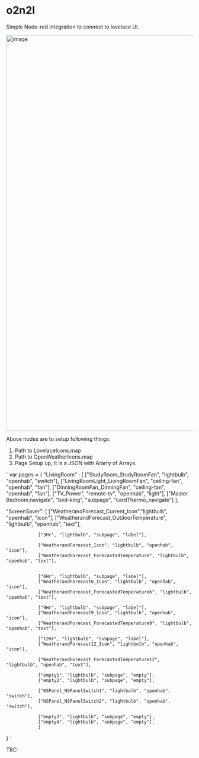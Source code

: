 # o2n2l

Simple Node-red integration to connect to lovelace UI. 

<img width="1065" alt="image" src="https://user-images.githubusercontent.com/32016319/202849663-e4a097f6-7472-45f0-a354-e040196fc5d5.png">

Above nodes are to setup following things:
1. Path to LovelaceIcons.map
2. Path to OpenWeatherIcons.map
3. Page Setup up, It is a JSON with Ararry of Arrays.

`
var pages = {
    "LivingRoom" : [
        ["StudyRoom_StudyRoomFan", "lightbulb", "openhab", "switch"],
        ["LivingRoomLight_LivingRoomFan", "ceiling-fan", "openhab", "fan"],
        ["DinningRoomFan_DinningFan", "ceiling-fan", "openhab", "fan"],
        ["TV_Power", "remote-tv", "openhab", "light"],
        ["Master Bedroom.navigate", "bed-king", "subpage", "cardThermo_navigate"]
        ],
  
"ScreenSaver": 
                [
                ["WeatherandForecast_Current_Icon","lightbulb", "openhab", "icon"],
                ["WeatherandForecast_OutdoorTemperature", "lightbulb", "openhab", "text"],

                ["3Hr", "lightbulb", "subpage", "label"],
               
                ["WeatherandForecast_Icon", "lightbulb", "openhab", "icon"],
                ["WeatherandForecast_ForecastedTemperature", "lightbulb", "openhab", "text"],
               
                
                ["6Hr", "lightbulb", "subpage", "label"],
                ["WeatherandForecast6_Icon", "lightbulb", "openhab", "icon"],
                ["WeatherandForecast_ForecastedTemperature6", "lightbulb", "openhab", "text"],
               
                ["9Hr", "lightbulb", "subpage", "label"],
                ["WeatherandForecast9_Icon", "lightbulb", "openhab", "icon"],
                ["WeatherandForecast_ForecastedTemperature9", "lightbulb", "openhab", "text"],

                ["12Hr", "lightbulb", "subpage", "label"],
                ["WeatherandForecast12_Icon", "lightbulb", "openhab", "icon"],
                
                ["WeatherandForecast_ForecastedTemperature12", "lightbulb", "openhab", "text"],

                ["empty1", "lightbulb", "subpage", "empty"],
                ["empty2", "lightbulb", "subpage", "empty"],

                ["NSPanel_NSPanelSwitch1", "lightbulb", "openhab", "switch"],
                ["NSPanel_NSPanelSwitch2", "lightbulb", "openhab", "switch"],
                
                ["empty3", "lightbulb", "subpage", "empty"],
                ["empty4", "lightbulb", "subpage", "empty"],
                ]

}
`

TBC
